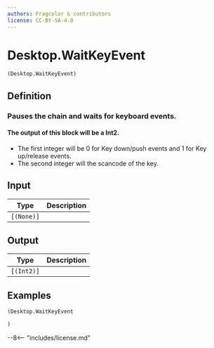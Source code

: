 ```yaml
---
authors: Fragcolor & contributors
license: CC-BY-SA-4.0
---
```



# Desktop.WaitKeyEvent

```clojure
(Desktop.WaitKeyEvent)
```


## Definition

### Pauses the chain and waits for keyboard events.
#### The output of this block will be a Int2.
 * The first integer will be 0 for Key down/push events and 1 for Key up/release events.
 * The second integer will the scancode of the key.



## Input

| Type | Description |
|------|-------------|
| `[(None)]` |  |


## Output

| Type | Description |
|------|-------------|
| `[(Int2)]` |  |


## Examples

```clojure
(Desktop.WaitKeyEvent

)
```


--8<-- "includes/license.md"
